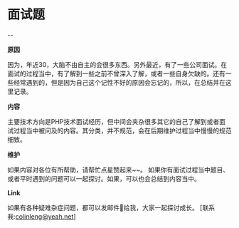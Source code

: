 # 面试题
--

**原因**

因为，年近30，大脑不由自主的会很多东西。另外最近，有了一些公司面试。在面试的过程当中，有了解到一些之前不曾深入了解，或者一些自身欠缺的。还有一些经常遇到的，但是因为自己这个记性不好的原因会忘记的，所以，在总结并在这里记录。

**内容**

主要技术方向是PHP技术面试经历，但中间会夹杂很多其它的自己了解到或者面试过程当中被问及的内容。其分类，并不规范，会在后期维护过程当中慢慢的规范细致。

**维护**

如果内容对各位有所帮助，请帮忙点星赞起来~~。
如果你有面试过程当中题目、或者平时遇到的问题可以一起探讨。如果，可以也会总结到内容当中。

**Link**

如果有各种疑难杂症问题，都可以发邮件📧给我，大家一起探讨成长。
[联系我:colinleng@yeah.net]
